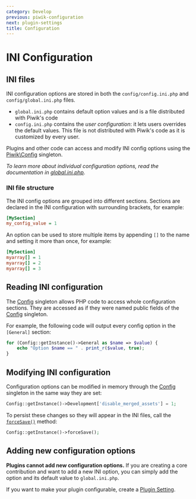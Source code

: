```yaml
---
category: Develop
previous: piwik-configuration
next: plugin-settings
title: Configuration
---
```

# INI Configuration

## INI files

INI configuration options are stored in both the `config/config.ini.php` and `config/global.ini.php` files.

- `global.ini.php` contains default option values and is a file distributed with Piwik's code
- `config.ini.php` contains the *user configuration*: it lets users overrides the default values. This file is not distributed with Piwik's code as it is customized by every user.

Plugins and other code can access and modify INI config options using the [Piwik\Config](/api-reference/Piwik/Config) singleton.

*To learn more about individual configuration options, read the documentation in [global.ini.php](#https://github.com/piwik/piwik/blob/master/config/global.ini.php).*

### INI file structure

The INI config options are grouped into different sections. Sections are declared in the INI configuration with surrounding brackets, for example:

```ini
[MySection]
my_config_value = 1
```

An option can be used to store multiple items by appending `[]` to the name and setting it more than once, for example:

```ini
[MySection]
myarray[] = 1
myarray[] = 2
myarray[] = 3
```

## Reading INI configuration

The [Config](/api-reference/Piwik/Config) singleton allows PHP code to access whole configuration sections. They are accessed as if they were named public fields of the [Config](/api-reference/Piwik/Config) singleton. 

For example, the following code will output every config option in the `[General]` section:

```php
for (Config::getInstance()->General as $name => $value) {
    echo "Option $name == " . print_r($value, true);
}
```

## Modifying INI configuration

Configuration options can be modified in memory through the [Config](/api-reference/Piwik/Config) singleton in the same way they are set:

```php
Config::getInstance()->Development['disable_merged_assets'] = 1;
```

To persist these changes so they will appear in the INI files, call the [`forceSave()`](/api-reference/Piwik/Config#forcesave) method:

```php
Config::getInstance()->forceSave();
```

## Adding new configuration options

**Plugins cannot add new configuration options.** If you are creating a core contribution and want to add a new INI option, you can simply add the option and its default value to `global.ini.php`.

If you want to make your plugin configurable, create a [Plugin Setting](/guides/plugin-settings).
